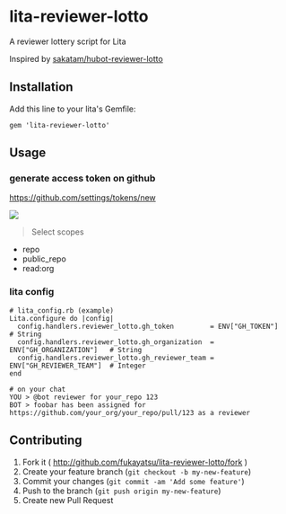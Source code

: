 # lita-reviewer-lotto

A reviewer lottery script for Lita

Inspired by [sakatam/hubot-reviewer-lotto](https://github.com/sakatam/hubot-reviewer-lotto)

## Installation

Add this line to your lita's Gemfile:

    gem 'lita-reviewer-lotto'

## Usage

### generate access token on github

https://github.com/settings/tokens/new

[![](https://cloud.githubusercontent.com/assets/1041857/2859368/41fa4ebc-d1a2-11e3-9faa-22aa2c394011.png)](https://cloud.githubusercontent.com/assets/1041857/2859368/41fa4ebc-d1a2-11e3-9faa-22aa2c394011.png)

> Select scopes

- repo
- public_repo
- read:org

### lita config

```
# lita_config.rb (example)
Lita.configure do |config|
  config.handlers.reviewer_lotto.gh_token         = ENV["GH_TOKEN"]          # String
  config.handlers.reviewer_lotto.gh_organization  = ENV["GH_ORGANIZATION"]   # String
  config.handlers.reviewer_lotto.gh_reviewer_team = ENV["GH_REVIEWER_TEAM"]  # Integer
end
```

```
# on your chat
YOU > @bot reviewer for your_repo 123
BOT > foobar has been assigned for https://github.com/your_org/your_repo/pull/123 as a reviewer
```

## Contributing

1. Fork it ( http://github.com/fukayatsu/lita-reviewer-lotto/fork )
2. Create your feature branch (`git checkout -b my-new-feature`)
3. Commit your changes (`git commit -am 'Add some feature'`)
4. Push to the branch (`git push origin my-new-feature`)
5. Create new Pull Request
